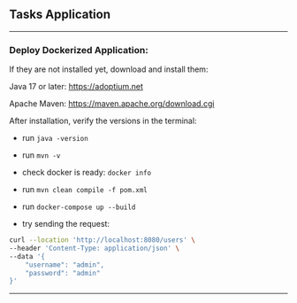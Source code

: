 ## Tasks Application

___

### Deploy Dockerized Application:

If they are not installed yet, download and install them:

Java 17 or later: https://adoptium.net

Apache Maven: https://maven.apache.org/download.cgi

After installation, verify the versions in the terminal:

* run `java -version`
* run `mvn -v`


* check docker is ready: `docker info`

* run `mvn clean compile -f pom.xml`

* run `docker-compose up --build`

* try sending the request:

```bash
curl --location 'http://localhost:8080/users' \
--header 'Content-Type: application/json' \
--data '{
    "username": "admin",
    "password": "admin"
}'
```
___
